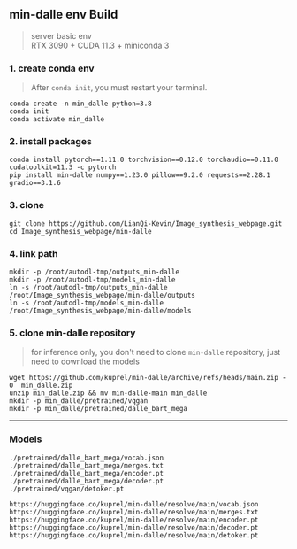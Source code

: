 ## min-dalle env Build
> server basic env \
> RTX 3090 + CUDA 11.3 + miniconda 3

### 1. create conda env

> After `conda init`, you must restart your terminal.

```shell
conda create -n min_dalle python=3.8
conda init
conda activate min_dalle
```

### 2. install packages
```shell
conda install pytorch==1.11.0 torchvision==0.12.0 torchaudio==0.11.0 cudatoolkit=11.3 -c pytorch
pip install min-dalle numpy==1.23.0 pillow==9.2.0 requests==2.28.1 gradio==3.1.6
```

### 3. clone
```shell
git clone https://github.com/LianQi-Kevin/Image_synthesis_webpage.git
cd Image_synthesis_webpage/min-dalle
```

### 4. link path
```shell
mkdir -p /root/autodl-tmp/outputs_min-dalle
mkdir -p /root/autodl-tmp/models_min-dalle
ln -s /root/autodl-tmp/outputs_min-dalle /root/Image_synthesis_webpage/min-dalle/outputs
ln -s /root/autodl-tmp/models_min-dalle /root/Image_synthesis_webpage/min-dalle/models
```

### 5. clone min-dalle repository
> for inference only, you don't need to clone `min-dalle` repository, just need to download the models
```shell
wget https://github.com/kuprel/min-dalle/archive/refs/heads/main.zip -O  min_dalle.zip
unzip min_dalle.zip && mv min-dalle-main min_dalle
mkdir -p min_dalle/pretrained/vqgan
mkdir -p min_dalle/pretrained/dalle_bart_mega
```

---

### Models
```
./pretrained/dalle_bart_mega/vocab.json
./pretrained/dalle_bart_mega/merges.txt
./pretrained/dalle_bart_mega/encoder.pt
./pretrained/dalle_bart_mega/decoder.pt
./pretrained/vqgan/detoker.pt

https://huggingface.co/kuprel/min-dalle/resolve/main/vocab.json
https://huggingface.co/kuprel/min-dalle/resolve/main/merges.txt
https://huggingface.co/kuprel/min-dalle/resolve/main/encoder.pt
https://huggingface.co/kuprel/min-dalle/resolve/main/decoder.pt
https://huggingface.co/kuprel/min-dalle/resolve/main/detoker.pt
```
